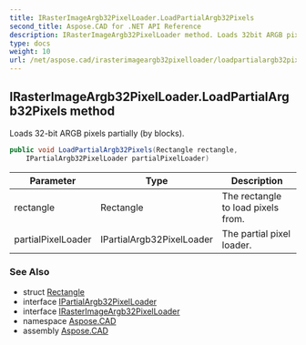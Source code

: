```yaml
---
title: IRasterImageArgb32PixelLoader.LoadPartialArgb32Pixels
second_title: Aspose.CAD for .NET API Reference
description: IRasterImageArgb32PixelLoader method. Loads 32bit ARGB pixels partially by blocks
type: docs
weight: 10
url: /net/aspose.cad/irasterimageargb32pixelloader/loadpartialargb32pixels/
---
```

## IRasterImageArgb32PixelLoader.LoadPartialArgb32Pixels method

Loads 32-bit ARGB pixels partially (by blocks).

```csharp
public void LoadPartialArgb32Pixels(Rectangle rectangle, 
    IPartialArgb32PixelLoader partialPixelLoader)
```

| Parameter | Type | Description |
| --- | --- | --- |
| rectangle | Rectangle | The rectangle to load pixels from. |
| partialPixelLoader | IPartialArgb32PixelLoader | The partial pixel loader. |

### See Also

* struct [Rectangle](../../rectangle/)
* interface [IPartialArgb32PixelLoader](../../ipartialargb32pixelloader/)
* interface [IRasterImageArgb32PixelLoader](../)
* namespace [Aspose.CAD](../../../aspose.cad/)
* assembly [Aspose.CAD](../../../)


